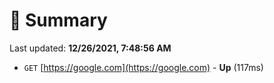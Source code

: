 # 📖 Summary
Last updated: **12/26/2021, 7:48:56 AM**

- `GET` [https://google.com](https://google.com) - **Up** (117ms)
